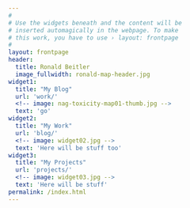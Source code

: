 ```yaml
---
#
# Use the widgets beneath and the content will be
# inserted automagically in the webpage. To make
# this work, you have to use › layout: frontpage
#
layout: frontpage
header:
  title: Ronald Beitler
  image_fullwidth: ronald-map-header.jpg
widget1:
  title: "My Blog"
  url: 'work/'
  <!-- image: nag-toxicity-map01-thumb.jpg -->
  text: 'go'
widget2:
  title: "My Work"
  url: 'blog/'
  <!-- image: widget02.jpg -->
  text: 'Here will be stuff too' 
widget3:
  title: "My Projects"
  url: 'projects/'
  <!-- image: widget03.jpg -->
  text: 'Here will be stuff'
permalink: /index.html
---
```


